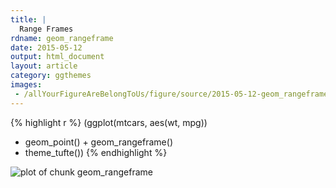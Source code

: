 ```yaml
---
title: |
  Range Frames
rdname: geom_rangeframe
date: 2015-05-12
output: html_document
layout: article
category: ggthemes
images:
 - /allYourFigureAreBelongToUs/figure/source/2015-05-12-geom_rangeframe//geom_rangeframe-1.png
---
```





{% highlight r %}
(ggplot(mtcars, aes(wt, mpg))
 + geom_point() + geom_rangeframe()
 + theme_tufte())
{% endhighlight %}

![plot of chunk geom_rangeframe](/allYourFigureAreBelongToUs/figure/source/2015-05-12-geom_rangeframe/geom_rangeframe-1.png) 